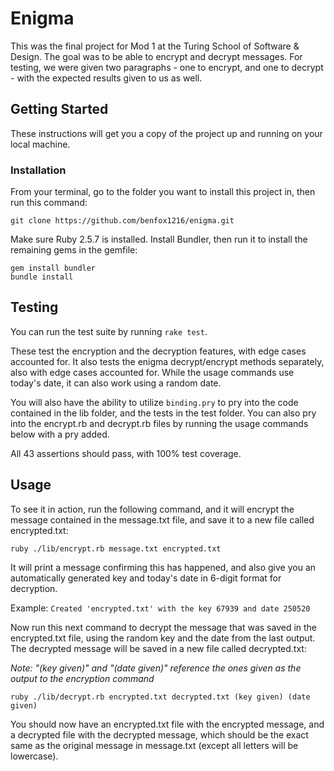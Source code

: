 # Enigma

This was the final project for Mod 1 at the Turing School of Software & Design. The goal was to be able to encrypt and decrypt messages. For testing, we were given two paragraphs - one to encrypt, and one to decrypt - with the expected results given to us as well.

## Getting Started

These instructions will get you a copy of the project up and running on your local machine.

### Installation
From your terminal, go to the folder you want to install this project in, then run this command:

```
git clone https://github.com/benfox1216/enigma.git
```

Make sure Ruby 2.5.7 is installed. Install Bundler, then run it to install the remaining gems in the gemfile:

```
gem install bundler
bundle install
```

## Testing

You can run the test suite by running `rake test`.

These test the encryption and the decryption features, with edge cases accounted for. It also tests the enigma decrypt/encrypt methods separately, also with edge cases accounted for. While the usage commands use today's date, it can also work using a random date.

You will also have the ability to utilize `binding.pry` to pry into the code contained in the lib folder, and the tests in the test folder. You can also pry into the encrypt.rb and decrypt.rb files by running the usage commands below with a pry added.

All 43 assertions should pass, with 100% test coverage.

## Usage

To see it in action, run the following command, and it will encrypt the message contained in the message.txt file, and save it to a new file called encrypted.txt:

```
ruby ./lib/encrypt.rb message.txt encrypted.txt
```

It will print a message confirming this has happened, and also give you an automatically generated key and today's date in 6-digit format for decryption.

Example: `Created 'encrypted.txt' with the key 67939 and date 250520`

Now run this next command to decrypt the message that was saved in the encrypted.txt file, using the random key and the date from the last output. The decrypted message will be saved in a new file called decrypted.txt:

*Note: "(key given)" and "(date given)" reference the ones given as the output to the encryption command*

```
ruby ./lib/decrypt.rb encrypted.txt decrypted.txt (key given) (date given)
```

You should now have an encrypted.txt file with the encrypted message, and a decrypted file with the decrypted message, which should be the exact same as the original message in message.txt (except all letters will be lowercase).